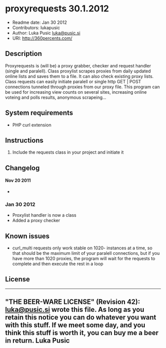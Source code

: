 # proxyrequests 30.1.2012

* Readme date: Jan 30 2012
* Contributors: lukapusic
* Author: Luka Pusic <luka@pusic.si>
* URI: http://360percents.com/

## Description
Proxyrequests is (will be) a proxy grabber, checker and request handler (single and paralell). Class proxylist scrapes proxies from daily updated online lists and saves them to a file. It can also check existing proxy lists. Class requests can easily initiate paralell or single http GET | POST connections tunneled through proxies from our proxy file. This program can be used for increasing view counts on several sites, increasing online voteing and polls results, anonymous scrapeing...


## System requirements
* PHP curl extension

## Instructions
1. Include the requests class in your project and initiate it

## Changelog

#### Nov 20 2011
* 
### Jan 30 2012
* Proxylist handler is now a class
* Added a proxy checker

## Known issues
* curl_multi requests only work stable on 1020- instances at a time, so that should be the maximum limit of your paralell connections, but if you have more than 1020 proxies, the program will wait for the requests to complete and then execute the rest in a loop

## License
 ----------------------------------------------------------------------------
 "THE BEER-WARE LICENSE" (Revision 42):
 <luka@pusic.si> wrote this file. As long as you retain this notice you
 can do whatever you want with this stuff. If we meet some day, and you think
 this stuff is worth it, you can buy me a beer in return. Luka Pusic
 ----------------------------------------------------------------------------
